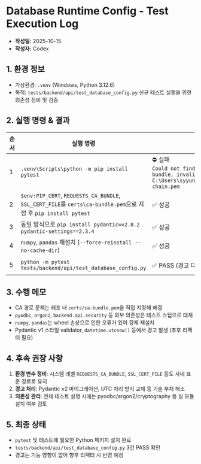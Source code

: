 # Database Runtime Config - Test Execution Log

- **작성일:** 2025-10-15
- **작성자:** Codex

## 1. 환경 정보
- 가상환경: `.venv` (Windows, Python 3.12.6)
- 목적: `tests/backend/api/test_database_config.py` 신규 테스트 실행을 위한 의존성 정비 및 검증

## 2. 실행 명령 & 결과

| 순서 | 실행 명령 | 결과 | 비고 |
|------|-----------|------|------|
| 1 | `.venv\Scripts\python -m pip install pytest` | ⛔ 실패<br/>`Could not find a suitable TLS CA certificate bundle, invalid path: C:\Users\syyun\Documents\GitHub\MCS\certs\corp-chain.pem` | 디폴트 CA 경로 잘못 지정 |
| 2 | `$env:PIP_CERT`, `REQUESTS_CA_BUNDLE`, `SSL_CERT_FILE`를 `certs\ca-bundle.pem`으로 지정 후 `pip install pytest` | ✅ 성공 | 사내 인증서 번들(`certs\ca-bundle.pem`) 사용 |
| 3 | 동일 방식으로 `pip install pydantic==2.8.2 pydantic-settings==2.3.4` | ✅ 성공 | 라우터 종속성 해결 |
| 4 | `numpy`, `pandas` 재설치 (`--force-reinstall --no-cache-dir`) | ✅ 성공 | C-extension 로딩 오류 해결 |
| 5 | `python -m pytest tests/backend/api/test_database_config.py` | ✅ PASS (경고 다수) | pyodbc/argon2/security 모듈 스텁 주입 |

## 3. 수행 메모
- CA 경로 문제는 레포 내 `certs/ca-bundle.pem`을 직접 지정해 해결
- `pyodbc`, `argon2`, `backend.api.security` 등 외부 의존성은 테스트 스텁으로 대체
- `numpy`, `pandas`는 wheel 손상으로 인한 오류가 있어 강제 재설치
- Pydantic v1 스타일 validator, `datetime.utcnow()` 등에서 경고 발생 (추후 리팩터 필요)

## 4. 후속 권장 사항
1. **환경 변수 정비**: 시스템 레벨 `REQUESTS_CA_BUNDLE`, `SSL_CERT_FILE` 등도 사내 표준 경로로 유지
2. **경고 처리**: Pydantic v2 마이그레이션, UTC 처리 방식 교체 등 기술 부채 해소
3. **의존성 관리**: 전체 테스트 실행 시에는 pyodbc/argon2/cryptography 등 실 모듈 설치 여부 검토

## 5. 최종 상태
- `pytest` 및 테스트에 필요한 Python 패키지 설치 완료
- `tests/backend/api/test_database_config.py` 3건 PASS 확인
- 경고는 기능 영향이 없어 향후 리팩터 시 반영 예정
